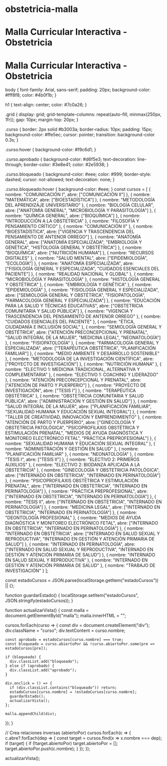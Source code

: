 # obstetricia-malla
<!DOCTYPE html>
<html lang="es">
<head>
  <meta charset="UTF-8">
  <title>Malla Curricular - Obstetricia</title>
  <link rel="stylesheet" href="style.css">
</head>
<body>
  <h1>Malla Curricular Interactiva - Obstetricia</h1>
  <div id="malla" class="grid"></div>
  <script src="script.js"></script>
</body>
</html>
<!DOCTYPE html>
<html lang="es">
<head>
  <meta charset="UTF-8">
  <title>Malla Curricular - Obstetricia</title>
  <link rel="stylesheet" href="style.css">
</head>
<body>
  <h1>Malla Curricular Interactiva - Obstetricia</h1>
  <div id="malla" class="grid"></div>
  <script src="script.js"></script>
</body>
</html>
body {
  font-family: Arial, sans-serif;
  padding: 20px;
  background-color: #fff8f8;
  color: #4b0f1b;
}

h1 {
  text-align: center;
  color: #7c0a26;
}

.grid {
  display: grid;
  grid-template-columns: repeat(auto-fill, minmax(250px, 1fr));
  gap: 10px;
  margin-top: 20px;
}

.curso {
  border: 2px solid #b3003a;
  border-radius: 10px;
  padding: 15px;
  background-color: #ffe5ec;
  cursor: pointer;
  transition: background-color 0.3s;
}

.curso:hover {
  background-color: #f9c6d1;
}

.curso.aprobado {
  background-color: #d6f5e3;
  text-decoration: line-through;
  border-color: #3e8e41;
  color: #2e5938;
}

.curso.bloqueado {
  background-color: #eee;
  color: #999;
  border-style: dashed;
  cursor: not-allowed;
  text-decoration: none;
}

.curso.bloqueado:hover {
  background-color: #eee;
}
const cursos = [
  { nombre: "COMUNICACIÓN I", abre: ["COMUNICACIÓN II"] },
  { nombre: "MATEMÁTICA", abre: ["BIOESTADÍSTICA"] },
  { nombre: "METODOLOGÍA DEL APRENDIZAJE UNIVERSITARIO" },
  { nombre: "BIOLOGÍA CELULAR", abre: ["ANATOMÍA GENERAL", "MICROBIOLOGÍA Y PARASITOLOGÍA"] },
  { nombre: "QUÍMICA GENERAL", abre: ["BIOQUÍMICA"] },
  { nombre: "INTRODUCCIÓN A LA OBSTETRICIA" },
  { nombre: "FILOSOFÍA Y PENSAMIENTO CRÍTICO" },
  { nombre: "COMUNICACIÓN II" },
  { nombre: "BIOESTADÍSTICA", abre: ["VIGENCIA Y TRASCENDENCIA DEL PENSAMIENTO DE ANTENOR ORREGO"] },
  { nombre: "ANATOMÍA GENERAL", abre: ["ANATOMÍA ESPECIALIZADA", "EMBRIOLOGÍA Y GENÉTICA", "HISTOLOGÍA GENERAL Y OBSTÉTRICA"] },
  { nombre: "BIOQUÍMICA", abre: ["NUTRICIÓN HUMANA"] },
  { nombre: "RECURSOS DIGITALES" },
  { nombre: "SALUD MENTAL", abre: ["EPIDEMIOLOGÍA", "ECOLOGÍA"] },
  { nombre: "ANATOMÍA ESPECIALIZADA", abre: ["FISIOLOGÍA GENERAL Y ESPECIALIZADA", "CUIDADOS ESENCIALES DEL PACIENTE"] },
  { nombre: "REALIDAD NACIONAL Y GLOBAL" },
  { nombre: "MICROBIOLOGÍA Y PARASITOLOGÍA" },
  { nombre: "HISTOLOGÍA GENERAL Y OBSTÉTRICA" },
  { nombre: "EMBRIOLOGÍA Y GENÉTICA" },
  { nombre: "EPIDEMIOLOGÍA" },
  { nombre: "FISIOLOGÍA GENERAL Y ESPECIALIZADA", abre: ["SEMIOLOGÍA GENERAL Y OBSTÉTRICA", "FISIOPATOLOGÍA", "FARMACOLOGÍA GENERAL Y ESPECIALIZADA"] },
  { nombre: "EDUCACIÓN PARA LA SALUD Y TÉCNICAS EDUCATIVAS", abre: ["OBSTETRICIA COMUNITARIA Y SALUD PÚBLICA"] },
  { nombre: "VIGENCIA Y TRASCENDENCIA DEL PENSAMIENTO DE ANTENOR ORREGO" },
  { nombre: "CUIDADOS ESENCIALES DEL PACIENTE" },
  { nombre: "ÉTICA, CIUDADANÍA E INCLUSIÓN SOCIAL" },
  { nombre: "SEMIOLOGÍA GENERAL Y OBSTÉTRICA", abre: ["ATENCIÓN PRECONCEPCIONAL Y PRENATAL", "SALUD INTEGRAL DE LA MUJER", "MEDICINA LEGAL", "NEONATOLOGÍA"] },
  { nombre: "FISIOPATOLOGÍA" },
  { nombre: "FARMACOLOGÍA GENERAL Y ESPECIALIZADA", abre: ["TERAPÉUTICA OBSTÉTRICA", "PLANIFICACIÓN FAMILIAR"] },
  { nombre: "MEDIO AMBIENTE Y DESARROLLO SOSTENIBLE" },
  { nombre: "METODOLOGÍA DE LA INVESTIGACIÓN CIENTÍFICA", abre: ["PROYECTO DE INVESTIGACIÓN"] },
  { nombre: "NUTRICIÓN HUMANA" },
  { nombre: "ELECTIVO 1: MEDICINA TRADICIONAL, ALTERNATIVA Y COMPLEMENTARIA" },
  { nombre: "ELECTIVO 1: COACHING Y LIDERAZGO" },
  { nombre: "ATENCIÓN PRECONCEPCIONAL Y PRENATAL", abre: ["ATENCIÓN DE PARTO Y PUERPERIO"] },
  { nombre: "PROYECTO DE INVESTIGACIÓN", abre: ["TESIS I"] },
  { nombre: "TERAPÉUTICA OBSTÉTRICA" },
  { nombre: "OBSTETRICIA COMUNITARIA Y SALUD PÚBLICA", abre: ["ADMINISTRACIÓN Y GESTIÓN EN SALUD"] },
  { nombre: "SALUD INTEGRAL DE LA MUJER", abre: ["PLANIFICACIÓN FAMILIAR", "SEXUALIDAD HUMANA Y EDUCACIÓN SEXUAL INTEGRAL"] },
  { nombre: "TALLER DE CREATIVIDAD, INNOVACIÓN Y EMPRENDIMIENTO" },
  { nombre: "ATENCIÓN DE PARTO Y PUERPERIO", abre: ["GINECOLOGÍA Y OBSTETRICIA PATOLÓGICA", "PSICOPROFILAXIS OBSTÉTRICA Y ESTIMULACIÓN PRENATAL", "MEDIOS DE AYUDA DIAGNÓSTICA Y MONITOREO ELECTRÓNICO FETAL", "PRÁCTICA PREPROFESIONAL"] },
  { nombre: "SEXUALIDAD HUMANA Y EDUCACIÓN SEXUAL INTEGRAL" },
  { nombre: "ADMINISTRACIÓN Y GESTIÓN EN SALUD" },
  { nombre: "PLANIFICACIÓN FAMILIAR" },
  { nombre: "NEONATOLOGÍA" },
  { nombre: "TESIS I", abre: ["TESIS II"] },
  { nombre: "ELECTIVO 2: PRIMEROS AUXILIOS" },
  { nombre: "ELECTIVO 2: BIODANZA APLICADA A LA OBSTETRICIA" },
  { nombre: "GINECOLOGÍA Y OBSTETRICIA PATOLÓGICA", abre: ["INTERNADO EN OBSTETRICIA", "INTERNADO EN PERINATOLOGÍA"] },
  { nombre: "PSICOPROFILAXIS OBSTÉTRICA Y ESTIMULACIÓN PRENATAL", abre: ["INTERNADO EN OBSTETRICIA", "INTERNADO EN PERINATOLOGÍA"] },
  { nombre: "PRÁCTICA PREPROFESIONAL", abre: ["INTERNADO EN OBSTETRICIA", "INTERNADO EN PERINATOLOGÍA"] },
  { nombre: "TESIS II", abre: ["INTERNADO EN OBSTETRICIA", "INTERNADO EN PERINATOLOGÍA"] },
  { nombre: "MEDICINA LEGAL", abre: ["INTERNADO EN OBSTETRICIA", "INTERNADO EN PERINATOLOGÍA"] },
  { nombre: "DEONTOLOGÍA PROFESIONAL" },
  { nombre: "MEDIOS DE AYUDA DIAGNÓSTICA Y MONITOREO ELECTRÓNICO FETAL", abre: ["INTERNADO EN OBSTETRICIA", "INTERNADO EN PERINATOLOGÍA"] },
  { nombre: "INTERNADO EN OBSTETRICIA", abre: ["INTERNADO EN SALUD SEXUAL Y REPRODUCTIVA", "INTERNADO EN GESTIÓN Y ATENCIÓN PRIMARIA DE SALUD"] },
  { nombre: "INTERNADO EN PERINATOLOGÍA", abre: ["INTERNADO EN SALUD SEXUAL Y REPRODUCTIVA", "INTERNADO EN GESTIÓN Y ATENCIÓN PRIMARIA DE SALUD"] },
  { nombre: "INTERNADO EN SALUD SEXUAL Y REPRODUCTIVA" },
  { nombre: "INTERNADO EN GESTIÓN Y ATENCIÓN PRIMARIA DE SALUD" },
  { nombre: "TRABAJO DE INVESTIGACIÓN" }
];

const estadoCursos = JSON.parse(localStorage.getItem("estadoCursos")) || {};

function guardarEstado() {
  localStorage.setItem("estadoCursos", JSON.stringify(estadoCursos));
}

function actualizarVista() {
  const malla = document.getElementById("malla");
  malla.innerHTML = "";

  cursos.forEach(curso => {
    const div = document.createElement("div");
    div.className = "curso";
    div.textContent = curso.nombre;

    const aprobado = estadoCursos[curso.nombre] === true;
    const bloqueado = curso.abiertoPor && !curso.abiertoPor.some(pre => estadoCursos[pre]);

    if (bloqueado) {
      div.classList.add("bloqueado");
    } else if (aprobado) {
      div.classList.add("aprobado");
    }

    div.onclick = () => {
      if (div.classList.contains("bloqueado")) return;
      estadoCursos[curso.nombre] = !estadoCursos[curso.nombre];
      guardarEstado();
      actualizarVista();
    };

    malla.appendChild(div);
  });
}

// Crea relaciones inversas (abiertoPor)
cursos.forEach(c => {
  c.abre?.forEach(dep => {
    const target = cursos.find(x => x.nombre === dep);
    if (target) {
      if (!target.abiertoPor) target.abiertoPor = [];
      target.abiertoPor.push(c.nombre);
    }
  });
});

actualizarVista();
